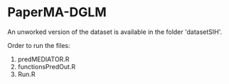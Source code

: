 # PaperMA-DGLM
An unworked version of the dataset is available in the folder 'datasetSIH'.

Order to run the files: 
1. predMEDIATOR.R 
2. functionsPredOut.R
3. Run.R
